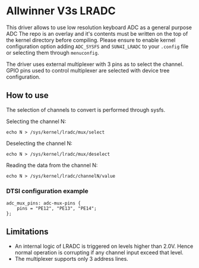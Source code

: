 # Allwinner V3s LRADC
This driver allows to use low resolution keyboard ADC as a general purpose ADC
The repo is an overlay and it's contents must be written on the top of the kernel directory before compiling.
Please ensure to enable kernel configuration option adding `ADC_SYSFS` and `SUN4I_LRADC` to your `.config` file or selecting them through `menuconfig`.

The driver uses external multiplexer with 3 pins as to select the channel.
GPIO pins used to control multiplexer are selected with device tree configuration.

## How to use
The selection of channels to convert is performed through sysfs.

Selecting the channel N:

`echo N > /sys/kernel/lradc/mux/select`

Deselecting the channel N:

`echo N > /sys/kernel/lradc/mux/deselect`

Reading the data from the channel N:

`echo N > /sys/kernel/lradc/channelN/value`



### DTSI configuration example
```
adc_mux_pins: adc-mux-pins {
	pins = "PE12", "PE13", "PE14";
};
```

## Limitations
* An internal logic of LRADC is triggered on levels higher than 2.0V. Hence normal operation is corrupting if any channel input exceed that level.
* The multiplexer supports only 3 address lines.
